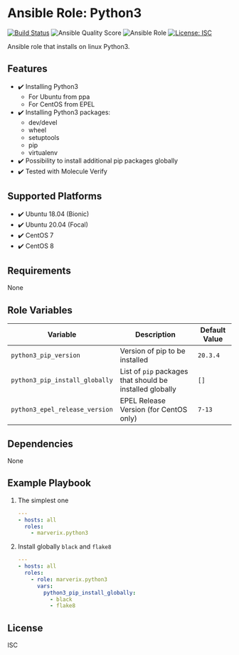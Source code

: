 # Ansible Role: Python3

[![Build Status](https://travis-ci.com/marverix/ansible-role-python3.svg?branch=master)](https://travis-ci.com/marverix/ansible-role-python3)
![Ansible Quality Score](https://img.shields.io/ansible/quality/47511)
![Ansible Role](https://img.shields.io/ansible/role/47511)
[![License: ISC](https://img.shields.io/badge/License-ISC-blue.svg)](LICENSE)

Ansible role that installs on linux Python3.

## Features

- ✔️ Installing Python3
  - For Ubuntu from ppa
  - For CentOS from EPEL
- ✔️ Installing Python3 packages:
  - dev/devel
  - wheel
  - setuptools
  - pip
  - virtualenv
- ✔️ Possibility to install additional pip packages globally
- ✔️ Tested with Molecule Verify

## Supported Platforms

- ✔️ Ubuntu 18.04 (Bionic)
- ✔️ Ubuntu 20.04 (Focal)
- ✔️ CentOS 7
- ✔️ CentOS 8

## Requirements

None

## Role Variables

Variable | Description | Default Value
--- | --- | ---
`python3_pip_version` | Version of pip to be installed | `20.3.4`
`python3_pip_install_globally` | List of `pip` packages that should be installed globally | `[]`
`python3_epel_release_version` | EPEL Release Version (for CentOS only) | `7-13`

## Dependencies

None

## Example Playbook

1. The simplest one

    ```yml
    ---
    - hosts: all
      roles:
        - marverix.python3

    ```

1. Install globally `black` and `flake8`

    ```yml
    ---
    - hosts: all
      roles:
        - role: marverix.python3
          vars:
            python3_pip_install_globally:
              - black
              - flake8
    ```

## License

ISC
